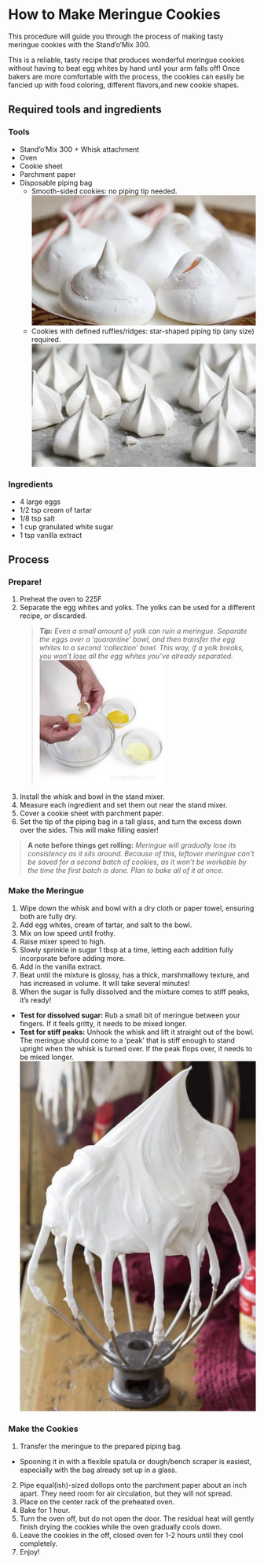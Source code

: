 # How to Make Meringue Cookies
This procedure will guide you through the process of making tasty meringue cookies with the Stand’o’Mix 300. 

This is a reliable, tasty recipe that produces wonderful meringue cookies without having to beat egg whites by hand until your arm falls off! Once bakers are more comfortable with the process, the cookies can easily be fancied up with food coloring, different flavors,and new cookie shapes.

## Required tools and ingredients
### Tools
- Stand’o’Mix 300 + Whisk attachment
- Oven
- Cookie sheet
- Parchment paper
- Disposable piping bag
  - Smooth-sided cookies: no piping tip needed.
![Smooth meringue cookies](<../images/Meringue pics/Smooth meringue.png>)
  - Cookies with defined ruffles/ridges: star-shaped piping tip (any size) required.
![Ruffled meringue cookies](<../images/Meringue pics/Ruffle meringue.png>)

### Ingredients
- 4 large eggs
- 1/2 tsp cream of tartar
- 1/8 tsp salt
- 1 cup granulated white sugar
- 1 tsp vanilla extract

## Process

### Prepare!
1. Preheat the oven to 225F
2. Separate the egg whites and yolks. The yolks can be used for a different recipe, or discarded.
   > _**Tip:** Even a small amount of yolk can ruin a meringue. Separate the eggs over a ‘quarantine’ bowl, and then transfer the egg whites to a second ‘collection’ bowl. This way, if a yolk breaks, you won’t lose all the egg whites you’ve already separated._
![alt text](<../images/Meringue pics/Separating eggs.jpg>)
3. Install the whisk and bowl in the stand mixer.
4. Measure each ingredient and set them out near the stand mixer.
5. Cover a cookie sheet with parchment paper.
6. Set the tip of the piping bag in a tall glass, and turn the excess down over the sides. This will make filling easier!

> **A note before things get rolling:** _Meringue will gradually lose its consistency as it sits around. Because of this, leftover meringue can’t be saved for a second batch of cookies, as it won’t be workable by the time the first batch is done. Plan to bake all of it at once._

### Make the Meringue
1. Wipe down the whisk and bowl with a dry cloth or paper towel, ensuring both are fully dry.
2. Add egg whites, cream of tartar, and salt to the bowl. 
3. Mix on low speed until frothy.	
4. Raise mixer speed to high. 
5. Slowly sprinkle in sugar 1 tbsp at a time, letting each addition fully incorporate before adding more.
6. Add in the vanilla extract.
7. Beat until the mixture is glossy, has a thick, marshmallowy texture, and has increased in volume. It will take several minutes! 
8. When the sugar is fully dissolved and the mixture comes to stiff peaks, it’s ready!
- **Test for dissolved sugar:** Rub a small bit of meringue between your fingers. If it feels gritty, it needs to be mixed longer.
- **Test for stiff peaks:** Unhook the whisk and lift it straight out of the bowl. The meringue should come to a ‘peak’ that is stiff enough to stand upright when the whisk is turned over. If the peak flops over, it needs to be mixed longer.
![alt text](<../images/Meringue pics/Stiff peaks test.png>)

### Make the Cookies
1. Transfer the meringue to the prepared piping bag.
* Spooning it in with a flexible spatula or dough/bench scraper is easiest, especially with the bag already set up in a glass.
2. Pipe equal(ish)-sized dollops onto the parchment paper about an inch apart. They need room for air circulation, but they will not spread.
3. Place on the center rack of the preheated oven.
4. Bake for 1 hour.
5. Turn the oven off, but do not open the door. The residual heat will gently finish drying the cookies while the oven gradually cools down.
6. Leave the cookies in the off, closed oven for 1-2 hours until they cool completely.
7. Enjoy!
